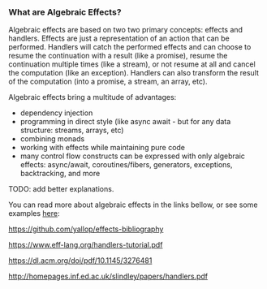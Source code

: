 ### What are Algebraic Effects?
Algebraic effects are based on two two primary concepts: effects and handlers. Effects are just a representation of an action that can be performed. Handlers will catch the performed effects and can choose to resume the continuation with a result (like a promise), resume the continuation multiple times (like a stream), or not resume at all and cancel the computation (like an exception). Handlers can also transform the result of the computation (into a promise, a stream, an array, etc). 

Algebraic effects bring a multitude of advantages: 
- dependency injection
- programming in direct style (like async await - but for any data structure: streams, arrays, etc)
- combining monads
- working with effects while maintaining pure code
- many control flow constructs can be expressed with only algebraic effects: async/await, coroutines/fibers, generators, exceptions, backtracking, and more

TODO: add better explanations. 

You can read more about algebraic effects in the links bellow, or see some examples <a href="https://github.com/nythrox/effects.js/edit/master/Examples.md">here</a>:

https://github.com/yallop/effects-bibliography

https://www.eff-lang.org/handlers-tutorial.pdf

https://dl.acm.org/doi/pdf/10.1145/3276481

http://homepages.inf.ed.ac.uk/slindley/papers/handlers.pdf
